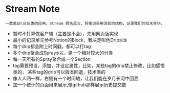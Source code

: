 # Stream Note

`一款笔记\日记类的应用，Stream 顾名思义，将笔记采用流状的结构，记录我们的似水年华。`

- 暂时不打算做客户端（主要是不会），先用网页版实现
- 最小的记录单元参考Notion的Block，我决定叫他Drip`水滴`
- 每个drip都会附上时间戳，都可以打tag
- 多个drip聚合成Spray`水花`，是一个相对较大的分类
- 每一天所有的Spray聚合成一个Section
- tag需要预设，添加，并设定属性，比如，某些tag的drip禁止修改，比如感悟类的， 某些tag的drip可以版本回退，技术类的
- 像人人网一样，右侧有一个时间轴，让我们能在岁月长河中回溯
- 加一个统计的页面用来展示,像github那样展示历史提交数
